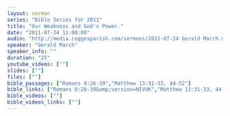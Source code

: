 ```yaml
---
layout: sermon
series: "Bible Series for 2011"
title: "Our Weakness and God's Power."
date: "2011-07-24 11:00:00"
audio: "http://media.coggesparish.com/sermons/2011-07-24 Gerald March.mp3"
speaker: "Gerald March"
speaker_info: ""
duration: "25"
youtube_videos: [""]
slides: [""]
files: [""]
bible_passages: ["Romans 8:26-39","Matthew 13:31-33, 44-52"]
bible_links: ["Romans 8:26-39&amp;version=NIVUK","Matthew 13:31-33, 44-52&amp;version=NIVUK"]
bible_videos: [""]
bible_videos_links: [""]
---
```

